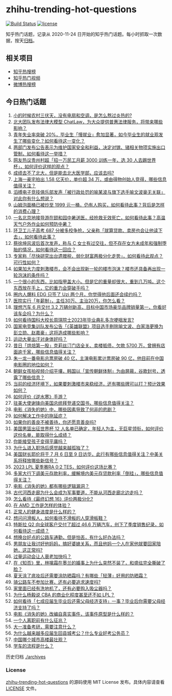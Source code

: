 # zhihu-trending-hot-questions

[![Build Status](https://github.com/justjavac/zhihu-trending-hot-questions/workflows/ci/badge.svg?branch=master)](https://github.com/justjavac/zhihu-trending-hot-questions/actions)
[![license](https://img.shields.io/github/license/justjavac/zhihu-trending-hot-questions)](https://github.com/justjavac/zhihu-trending-hot-questions/blob/master/LICENSE)

知乎热门话题，记录从 2020-11-24
日开始的知乎热门话题。每小时抓取一次数据，按天[归档](./archives)。

## 相关项目

- [知乎热搜榜](https://github.com/justjavac/zhihu-trending-top-search)
- [知乎热门视频](https://github.com/justjavac/zhihu-trending-hot-video)
- [微博热搜榜](https://github.com/justjavac/weibo-trending-hot-search)

## 今日热门话题

<!-- BEGIN -->
<!-- 最后更新时间 Tue Jul 04 2023 04:17:45 GMT+0800 (China Standard Time) -->

1. [小的时候农村三伏天，没有电扇和空调，是怎么熬过炎热的?](https://www.zhihu.com/question/608934044)
1. [北大团队发布法律大模型 ChatLaw，为大众提供普惠法律服务，将带来哪些影响？](https://www.zhihu.com/question/610072848)
1. [青年失业率突破 20%，毕业生「慢就业」愈加显著，如今毕业生的就业观发生了哪些变化？如何看待这一变化？](https://www.zhihu.com/question/608938944)
1. [两部门发布公告表示为维护国家安全和利益，决定对镓、锗相关物项实施出口管制，如何看待这一举措？](https://www.zhihu.com/question/610105939)
1. [网友热议贵州村超「招一万民工月薪 3000 训练一年，选 30 人去踢世界杯」，如何评价这样的观点？](https://www.zhihu.com/question/610056090)
1. [成绩去不了北大，但是能去北大医学部，应该去吗?](https://www.zhihu.com/question/609084243)
1. [上海一豪宅拍出 1.58 亿天价，单价超 34 万，或由得物创始人竞得，哪些信息值得关注？](https://www.zhihu.com/question/610023999)
1. [滔搏电子竞技俱乐部发声「被行政处罚的喻某波与旗下选手喻文波毫无关联」对此你有什么想说？](https://www.zhihu.com/question/610071455)
1. [山姆泡面桶已被炒至 1999 元一桶，仍有人购买，如何看待此事？背后是怎样的消费心理？](https://www.zhihu.com/question/610060285)
1. [一名北京地接导游在颐和园中暑送医，经抢救无效死亡，如何看待此事？高温天气户外作业如何预防中暑？](https://www.zhihu.com/question/610074062)
1. [环卫工儿子高考 687 分被多校争抢，父亲称「就算贷款、卖房也会让他读下去」，如何看待此事？](https://www.zhihu.com/question/610045381)
1. [蔡徐坤风波后首次发声，称与 C 女士有过交往，但不存在女方未成年和强制堕胎的情况，如何看待这一回应？](https://www.zhihu.com/question/610047617)
1. [专家称「尽快研究出台遗赠税，弱化财富两极分化走势」，如何看待此观点？可行性如何？](https://www.zhihu.com/question/610090923)
1. [如果加大力度刺激楼市，会不会出现新一轮的楼市泡沫？楼市还具备再出现一轮泡沫的条件吗？](https://www.zhihu.com/question/609279307)
1. [一个很小的东西，比如指甲盖大小。但是它的重量却很大，重到几万吨。这个东西放在手上，它的重力会穿破手吗？](https://www.zhihu.com/question/519865099)
1. [圈内人爆料 EDG 只签了 Uzi 两个月，你觉得他后面还会续约吗？](https://www.zhihu.com/question/610058283)
1. [医院实行「年薪制」，主任30万、主治20万，你怎么看？](https://www.zhihu.com/question/610087179)
1. [理想汽车 6 月交付 3.2 万辆创新高，目标中国市场豪华品牌销量第一，你看好该车企吗？为什么？](https://www.zhihu.com/question/609588475)
1. [如何看待国科大校长周琪院士2023年毕业典礼多次哽咽发言?](https://www.zhihu.com/question/609952307)
1. [国家电竞集训队发布公告「《英雄联盟》项目选手剔除喻文波、白家浩更换为彭立勋、赵嘉豪」这将造成哪些影响？](https://www.zhihu.com/question/610188481)
1. [运动大量出汗对身体好吗？](https://www.zhihu.com/question/24178961)
1. [昔日「烘焙第一股」克莉丝汀门店全关、卖楼抵债，欠款 5700 万，曾拥有店面逾千家，哪些信息值得关注？](https://www.zhihu.com/question/609675318)
1. [朱一龙一番电影总票房破 40 亿，主演电影累计票房破 90 亿，他目前在中国电影圈的地位如何？](https://www.zhihu.com/question/608008363)
1. [朝鲜女孩拍视频介绍平壤，韩国以「宣传朝鲜体制」为由屏蔽，谷歌封号，透露了哪些信息？](https://www.zhihu.com/question/610162816)
1. [当前的经济环境下，如果要刺激楼市来稳经济，还有哪些牌可以打？预计效果如何？](https://www.zhihu.com/question/609280405)
1. [如何评价《逆水寒》手游？](https://www.zhihu.com/question/609993299)
1. [驻美大使谢锋向美国总统拜登递交国书，哪些信息值得关注？](https://www.zhihu.com/question/609771556)
1. [电影《消失的她》中，哪些因素导致了何非的悲剧？](https://www.zhihu.com/question/609564487)
1. [如何解决工作中的拖延症？](https://www.zhihu.com/question/599798541)
1. [如果你的善良不被善待，你还愿意善良吗?](https://www.zhihu.com/question/607640203)
1. [美国男篮出征世界杯 12 人名单已确定，年轻人为主，无巨星领衔，如何评价这份名单，能取得什么成绩？](https://www.zhihu.com/question/610021677)
1. [你能接受孩子变得平庸吗？](https://www.zhihu.com/question/606097881)
1. [为什么进入职场后感觉越来越孤独了？](https://www.zhihu.com/question/609391774)
1. [美国财长耶伦将于 7 月 6 日至 9 日访华，此行有哪些信息值得关注？中美关系将释放哪些新信号？](https://www.zhihu.com/question/610022102)
1. [2023 LPL 夏季赛RA 0:2 TES，如何评价这场比赛？](https://www.zhihu.com/question/609931727)
1. [多家大行下调美元存款利率，缓解境内美元存贷款利率「倒挂」，哪些信息值得关注？](https://www.zhihu.com/question/609986798)
1. [电影《消失的她》都有哪些逻辑漏洞？](https://www.zhihu.com/question/609581329)
1. [古代河西走廊为什么会成为军事要道，不能从河西走廊北边走吗？](https://www.zhihu.com/question/491531731)
1. [怎么看待《最终幻想 16》评价两极分化?](https://www.zhihu.com/question/609498883)
1. [在 AMD 工作是怎样的体验？](https://www.zhihu.com/question/35233662)
1. [正常人的健身进度是什么样的？](https://www.zhihu.com/question/427937660)
1. [想问问滑板人，如何看待不滑板的人穿滑板鞋？](https://www.zhihu.com/question/606866883)
1. [特斯拉 Q2 向全球客户交付了超过 46.6 万辆汽车，创下了季度销售纪录，如何看待这一成绩？](https://www.zhihu.com/question/610021611)
1. [想换台好点的公路车通勤，但是怕丟，有什么好办法吗？](https://www.zhihu.com/question/607731208)
1. [男朋友让我讨好他妈妈，搞好婆媳关系，而且他妈一个人在家他就要回家陪她，这正常吗?](https://www.zhihu.com/question/608944110)
1. [过量运动会让人衰老加快吗？](https://www.zhihu.com/question/590739909)
1. [在《知否》里，林噙霜在墨兰的婚事上为什么突然不装了，和盛纮完全撕破了脸？](https://www.zhihu.com/question/576309891)
1. [夏天涂了底妆后还需要涂防晒霜吗？有哪些「轻薄」好用的防晒霜？](https://www.zhihu.com/question/609235350)
1. [骑公路车不参加比赛，还有必要追求速度吗?](https://www.zhihu.com/question/546887149)
1. [家里面已经有洗地机了，还有必要购入吸尘器吗？](https://www.zhihu.com/question/455905085)
1. [为什么杨毅说 CBA 的商业化程度甚至还不如 LPL？](https://www.zhihu.com/question/609130013)
1. [如何看待「七成应届生毕业后还需父母经济支持」一事？毕业后你需要父母经济支持了吗？](https://www.zhihu.com/question/609808731)
1. [电影《消失的她》改编自真实事件，该事件原型是什么样的？](https://www.zhihu.com/question/608181201)
1. [一个人离职前有什么征兆？](https://www.zhihu.com/question/486792072)
1. [大一准备考研，需要注意什么？](https://www.zhihu.com/question/554908348)
1. [为什么越来越多应届生回县城考公？什么专业好考公务员？](https://www.zhihu.com/question/607772785)
1. [中国哪个城市高楼最壮观？](https://www.zhihu.com/question/553764138)
1. [学车的流程是什么？](https://www.zhihu.com/question/457292091)

<!-- END -->

历史归档 [./archives](./archives)

### License

[zhihu-trending-hot-questions](https://github.com/justjavac/zhihu-trending-hot-questions)
的源码使用 MIT License 发布。具体内容请查看 [LICENSE](./LICENSE) 文件。
